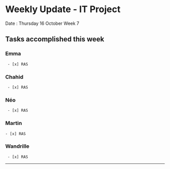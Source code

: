 # Weekly Update - IT Project

Date : Thursday 16 October
Week 7

## Tasks accomplished this week

### Emma

` - [x] RAS`

### Chahid

` - [x] RAS`

### Néo 

` - [x] RAS`

### Martin

` - [x] RAS `

### Wandrille

` - [x] RAS`

---